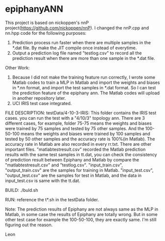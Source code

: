 # epiphanyANN

This project is based on nickoppen's nnP project(https://github.com/nickoppen/nnP). I changed the nnP.cpp and nn.hpp code for the following purposes:
1. Prediction process run faster when there are multiple samples in the *.dat file. By make the JIT compile once instead of everytime.
2. Output a prediction log file named "testlog.csv" to record all the prediction result when there are more than one sample in the *.dat file.

Other Work:
1. Because I did not make the training feature run correctly, I wrote some Matlab codes to train a MLP in Matlab and import the weights and biases in *.nn format, and import the test samples in *.dat format. So I can test the prediction feature of the epiphany ann. The Matlab codes will upload in another repository later.
2. UCI IRIS test case integrated.

FILE DESCRIPTION:
testData/4-10-3-IRIS: 
This folder contains the IRIS test cases. you can run the test with a "4/10/3" topology ann. There are 3 different cases, for example, folder 75-75 means the weights and biases were trained by 75 samples and tested by 75 other samples. And the 100-50-100 means the weights and biases were trained by 100 samples and tested by 50 other samples and the accuracy rate is 100%(in Matlab). The accuracy rate in Matlab are also recorded in every rr.txt. There are other important files. "matlabtestresult.csv" recorded the Matlab prediction results with the same test samples in tt.dat, you can check the consistency of prediction result between Epiphany and Matlab by compare the "matlabtestresult.csv" and "testlog.csv". "input_train.csv", "output_train.csv" are the samples for training in Matlab. "input_test.csv", "output_test.csv" are the samples for test in Matlab, and the data in input_test.csv is same with the tt.dat. 

BUILD:
./buld.sh

RUN:
reference the t*.sh in the testData folder.

Note:
The prediction results of Epiphany are not always same as the MLP in Matlab, in some case the results of Epiphany are totally wrong. But in some other test case for example the 100-50-100, they are exactly same. I'm still figuring out the reason.
 
Leon
